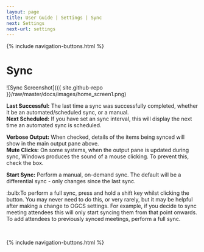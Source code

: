 ```yaml
---
layout: page
title: User Guide | Settings | Sync
next: Settings
next-url: settings
---
```

{% include navigation-buttons.html %}

# Sync

![Sync Screenshot]({{ site.github-repo }}/raw/master/docs/images/home_screen1.png)

**Last Successful:** The last time a sync was successfully completed, whether it be an automated/scheduled sync, or a manual.  
**Next Scheduled:** If you have set an sync interval, this will display the next time an automated sync is scheduled.

**Verbose Output:** When checked, details of the items being synced will show in the main output pane above.  
**Mute Clicks:** On some systems, when the output pane is updated during sync, Windows produces the sound of a mouse clicking. To prevent this, check the box.

**Start Sync:** Perform a manual, on-demand sync. The default will be a differential sync - only changes since the last sync.
<div class="tip">:bulb:To perform a full sync, press and hold a shift key whilst clicking the button. You may never need to do this, or very rarely, but it may be helpful after making a change to OGCS settings. For example, if you decide to sync meeting attendees this will only start syncing them from that point onwards. To add attendees to previously synced meetings, perform a full sync.</div>


<p>&nbsp;</p>
{% include navigation-buttons.html %}
<p>&nbsp;</p>

